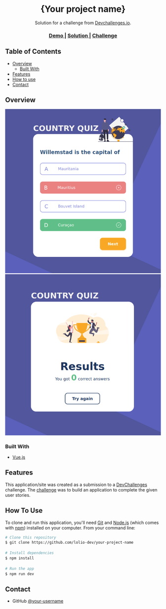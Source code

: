 <!-- Please update value in the {}  -->

<h1 align="center">{Your project name}</h1>

<div align="center">
   Solution for a challenge from  <a href="https://devchallenges.io/solutions/YOwqut6BfoAZsAlUh9iw" target="_blank">Devchallenges.io</a>.
</div>

<div align="center">
  <h3>
    <a href="https://country-quiz1.netlify.app/">
      Demo
    </a>
    <span> | </span>
    <a href="https://github.com/lolio-dev/country-quiz">
      Solution
    </a>
    <span> | </span>
    <a href="https://devchallenges.io/solutions/YOwqut6BfoAZsAlUh9iw">
      Challenge
    </a>
  </h3>
</div>

<!-- TABLE OF CONTENTS -->

## Table of Contents

- [Overview](#overview)
    - [Built With](#built-with)
- [Features](#features)
- [How to use](#how-to-use)
- [Contact](#contact)

<!-- OVERVIEW -->

## Overview

![screenshot](./screenshot1.png)
![screenshot](./screenshot2.png)

### Built With

<!-- This section should list any major frameworks that you built your project using. Here are a few examples.-->

- [Vue.js](https://vuejs.org/)

## Features

<!-- List the features of your application or follow the template. Don't share the figma file here :) -->

This application/site was created as a submission to a [DevChallenges](https://devchallenges.io/challenges) challenge. The [challenge](https://devchallenges.io/challenges/projet) was to build an application to complete the given user stories.

## How To Use

<!-- Example: -->

To clone and run this application, you'll need [Git](https://git-scm.com) and [Node.js](https://nodejs.org/en/download/) (which comes with [npm](http://npmjs.com)) installed on your computer. From your command line:

```bash
# Clone this repository
$ git clone https://github.com/lolio-dev/your-project-name

# Install dependencies
$ npm install

# Run the app
$ npm run dev
```

## Contact

- GitHub [@your-username](https://{github.com/lolio-dev})
